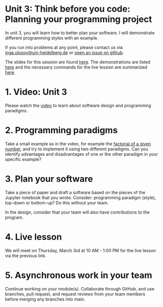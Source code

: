# Unit 3: Think before you code: Planning your programming project
In unit 3, you will learn how to better plan your software. I will demonstrate different programming styles with an example.

If you run into problems at any point, please contact us via inga.ulusoy@uni-heidelberg.de or [open an issue on github](https://github.com/ssciwr/sustainable_development_course/issues).

The slides for this session are found [here](./unit3_SSD_SSC.pdf). The demonstrations are listed [here](./DEMONSTRATIONS.md) and the necessary commands for the live lession are summarized [here](./STEPS.md).

# 1. Video: Unit 3
Please watch the [video]() to learn about software design and programming paradigms.

# 2. Programming paradigms
Take a small example as in the video, for example the [factorial of a given number](https://en.wikipedia.org/wiki/Factorial), and try to implement it using two different paradigms. Can you identify advantages and disadvantages of one or the other paradigm in your specific example?

# 3. Plan your software
Take a piece of paper and draft a software based on the pieces of the Jupyter notebook that you wrote. Consider: programming paradigm (style), top-down or bottom-up? Do this without your team.​

In the design, consider that your team will also have contributions to the program.

# 4. Live lesson
We will meet on Thursday, March 3rd at 10 AM - 1:00 PM for the live lesson via the previous link.

# 5. Asynchronous work in your team
Continue working on your module(s). Collaborate through GitHub, and use branches, pull request, and request reviews from your team members before merging any branches into main.

